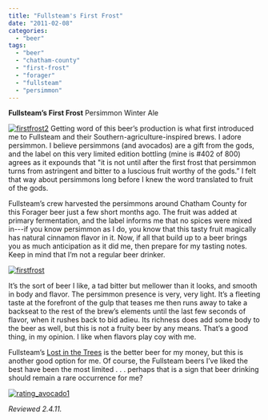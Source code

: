 ```yaml
---
title: "Fullsteam's First Frost"
date: "2011-02-08"
categories: 
  - "beer"
tags: 
  - "beer"
  - "chatham-county"
  - "first-frost"
  - "forager"
  - "fullsteam"
  - "persimmon"
---
```


**Fullsteam’s First Frost** Persimmon Winter Ale

[![](http://s3.amazonaws.com/thegourmez-wpmedia/2011/02/firstfrost2.jpg "firstfrost2")](http://s3.amazonaws.com/thegourmez-wpmedia/2011/02/firstfrost2.jpg) Getting word of this beer’s production is what first introduced me to Fullsteam and their Southern-agriculture-inspired brews. I adore persimmon. I believe persimmons (and avocados) are a gift from the gods, and the label on this very limited edition bottling (mine is #402 of 800) agrees as it expounds that "it is not until after the first frost that persimmon turns from astringent and bitter to a luscious fruit worthy of the gods.” I felt that way about persimmons long before I knew the word translated to fruit of the gods.

Fullsteam’s crew harvested the persimmons around Chatham County for this Forager beer just a few short months ago. The fruit was added at primary fermentation, and the label informs me that no spices were mixed in---if you know persimmon as I do, you know that this tasty fruit magically has natural cinnamon flavor in it. Now, if all that build up to a beer brings you as much anticipation as it did me, then prepare for my tasting notes. Keep in mind that I’m not a regular beer drinker.

[![](http://s3.amazonaws.com/thegourmez-wpmedia/2011/02/firstfrost.jpg "firstfrost")](http://s3.amazonaws.com/thegourmez-wpmedia/2011/02/firstfrost.jpg)

It’s the sort of beer I like, a tad bitter but mellower than it looks, and smooth in body and flavor. The persimmon presence is very, very light. It’s a fleeting taste at the forefront of the gulp that teases me then runs away to take a backseat to the rest of the brew’s elements until the last few seconds of flavor, when it rushes back to bid adieu. Its richness does add some body to the beer as well, but this is not a fruity beer by any means. That’s a good thing, in my opinion. I like when flavors play coy with me.

Fullsteam’s [Lost in the Trees](http://www.thegourmez.com/?p=2079) is the better beer for my money, but this is another good option for me. Of course, the Fullsteam beers I’ve liked the best have been the most limited . . . perhaps that is a sign that beer drinking should remain a rare occurrence for me?

[![](http://s3.amazonaws.com/thegourmez-wpmedia/2009/02/rating_avocado1.gif "rating_avocado1")](http://s3.amazonaws.com/thegourmez-wpmedia/2009/02/rating_avocado1.gif)

_Reviewed 2.4.11._
